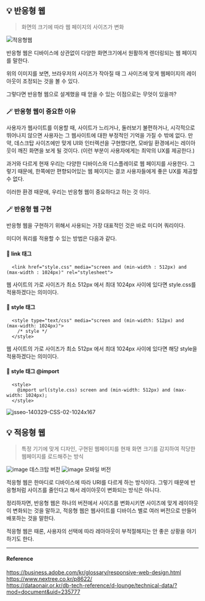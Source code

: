 ## 💡 반응형 웹 
> 화면의 크기에 따라 웹 페이지의 사이즈가 변화

![적응형웹](https://user-images.githubusercontent.com/106587166/197375866-7ffaaa0e-d19e-4e35-9345-b2b1925a0bca.gif)

반응형 웹은 디바이스에 상관없이 다양한 화면크기에서 원활하게 렌더링되는 웹 페이지를 말한다.

위의 이미지를 보면, 브라우저의 사이즈가 작아질 때 그 사이즈에 맞게 웹페이지의 레이아웃이 조정되는 것을 볼 수 있다.

그렇다면 반응형 웹으로 설계했을 때 얻을 수 있는 이점으로는 무엇이 있을까?

### 🪄 반응형 웹이 중요한 이유

사용자가 웹사이트를 이용할 때, 사이트가 느리거나, 둘러보기 불편하거나, 시각적으로 뛰어나지 않으면 사용자는 그 웹사이트에 대한 부정적인 기억을 가질 수 밖에 없다.
만약, 데스크탑 사이즈에만 맞게 UI와 인터렉션을 구현했다면, 모바일 환경에서는 레이아웃이 깨진 화면을 보게 될 것이다. (이런 부분이 사용자에게는 최악의 UX를 제공한다.)

과거와 다르게 현재 우리는 다양한 디바이스와 디스플레이로 웹 페이지를 사용한다.
그렇기 때문에, 한쪽에만 편향되어있는 웹 페이지는 결코 사용자들에게 좋은 UX를 제공할 수 없다.

이러한 환경 때문에, 우리는 반응형 웹이 중요하다고 하는 것 이다.

### 🪄 반응형 웹 구현

반응형 웹을 구현하기 위해서 사용되는 가장 대표적인 것은 바로 미디어 쿼리이다.

미디어 쿼리를 적용할 수 있는 방법은 다음과 같다.

#### 📌 link 태그
```
  <link href="style.css" media="screen and (min-width : 512px) and (max-width : 1024px)" rel="stylesheet">
```
웹 사이트의 가로 사이즈가 최소 512px 에서 최대 1024px 사이에 있다면 style.css를 적용하겠다는 의미이다.


#### 📌 style 태그
```
  <style type="text/css" media="screen and (min-width: 512px) and (max-width: 1024px)">
    /* style */
  </style>
```
웹 사이트의 가로 사이즈가 최소 512px 에서 최대 1024px 사이에 있다면 해당 style을 적용하겠다는 의미이다.

#### 📌 style 태그 @import

```
  <style>
    @import url(style.css) screen and (min-width: 512px) and (max-width: 1024px);
  </style>
```

![jsseo-140329-CSS-02-1024x167](https://user-images.githubusercontent.com/106587166/197393058-948c0643-5d6c-4f35-9b82-0681dad1be38.png)



## 💡 적응형 웹
> 특정 기기에 맞게 디자인, 구현된 웹페이지를 현재 화면 크기를 감지하여 적당한 웹페이지를 로드해주는 방식

![image](https://user-images.githubusercontent.com/106587166/197391398-d694621b-d04c-410f-90fe-88341330d7d8.png)
데스크탑 버전
![image](https://user-images.githubusercontent.com/106587166/197393286-5387a7ed-9b8c-4eb9-8341-b4b7e7864c67.png)
모바일 버전

적응형 웹은 한마디로 디바이스에 따라 URI를 다르게 하는 방식이다.
그렇기 때문에 반응형처럼 사이즈를 줄인다고 해서 레이아웃이 변화되는 방식은 아니다.


정리하자면, 반응형 웹은 하나의 버전에서 사이즈를 변화시키면 사이즈에 맞게 레이아웃이 변화되는 것을 말하고,
적응형 웹은 웹사이트를 디바이스 별로 여러 버전으로 만들어 배포하는 것을 말한다.

적응형 웹은 때론, 사용자의 선택에 따라 레아아웃이 부적절해지는 안 좋은 상황을 야기하기도 한다.



-----
#### Reference
https://business.adobe.com/kr/glossary/responsive-web-design.html
<br/>
https://www.nextree.co.kr/p8622/
<br/>
https://dataonair.or.kr/db-tech-reference/d-lounge/technical-data/?mod=document&uid=235777

